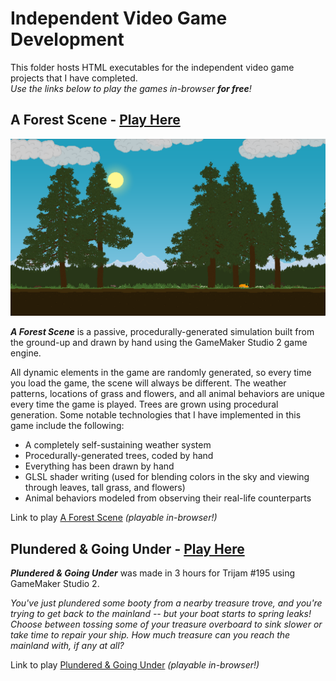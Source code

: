 # Independent Video Game Development

This folder hosts HTML executables for the independent video game projects that I have completed.
</br>*Use the links below to play the games in-browser **for free**!*

## A Forest Scene - [Play Here](https://misnomer2.itch.io/a-forest-scene)

[![A Forest Scene splash picture.](<Assets/A Forest Scene/AForestSceneDay2.png> "Click to play 'A Forest Scene'")](https://misnomer2.itch.io/a-forest-scene)

***A Forest Scene*** is a passive, procedurally-generated simulation built from the ground-up and drawn by hand using the GameMaker Studio 2 game engine.

All dynamic elements in the game are randomly generated, so every time you load the game, the scene will always be different. The weather patterns, locations of grass and flowers, and all animal behaviors are unique every time the game is played. Trees are grown using procedural generation. Some notable technologies that I have implemented in this game include the following:

- A completely self-sustaining weather system
- Procedurally-generated trees, coded by hand
- Everything has been drawn by hand
- GLSL shader writing (used for blending colors in the sky and viewing through leaves, tall grass, and flowers)
- Animal behaviors modeled from observing their real-life counterparts

Link to play [A Forest Scene](https://misnomer2.itch.io/a-forest-scene) *(playable in-browser!)*

## Plundered & Going Under - [Play Here](https://misnomer2.itch.io/plundered-and-going-under)

***Plundered & Going Under*** was made in 3 hours for Trijam #195 using GameMaker Studio 2.

*You've just plundered some booty from a nearby treasure trove, and you're trying to get back to the mainland -- but your boat starts to spring leaks! Choose between tossing some of your treasure overboard to sink slower or take time to repair your ship. How much treasure can you reach the mainland with, if any at all?*

Link to play [Plundered & Going Under](https://misnomer2.itch.io/plundered-and-going-under) *(playable in-browser!)*
